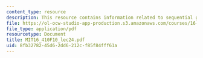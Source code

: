 ```yaml
---
content_type: resource
description: This resource contains information related to sequential games.
file: https://ol-ocw-studio-app-production.s3.amazonaws.com/courses/16-410-principles-of-autonomy-and-decision-making-fall-2010/8fb3278245d62dd6212cf85f84fff61a_MIT16_410F10_lec24.pdf
file_type: application/pdf
resourcetype: Document
title: MIT16_410F10_lec24.pdf
uid: 8fb32782-45d6-2dd6-212c-f85f84fff61a
---
```

